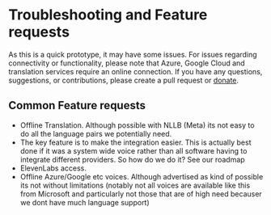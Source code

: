 # Troubleshooting and Feature requests

As this is a quick prototype, it may have some issues. For issues regarding connectivity or functionality, please note that Azure, Google Cloud and translation services require an online connection. If you have any questions, suggestions, or contributions, please create a pull request or [donate](https://acecentre.org.uk/get-involved/donate).

## Common Feature requests

* Offline Translation. Although possible with NLLB (Meta) its not easy to do all the language pairs we potentially need.&#x20;
* The key feature is to make the integration easier. This is actually best done if it was a system wide voice rather than all software having to integrate different providers. So how do we do it? See our roadmap&#x20;
* ElevenLabs access.&#x20;
* Offline Azure/Google etc voices. Although advertised as kind of possible its not without limitations (notably not all voices are available like this from Microsoft and particularly not those that are of high need becauser we dont have much language support)

